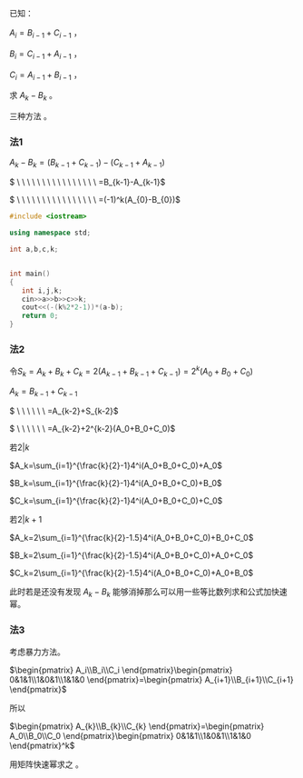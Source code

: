 
已知：

$A_i=B_{i-1}+C_{i-1}$ ，

$B_i=C_{i-1}+A_{i-1}$ ，

$C_i=A_{i-1}+B_{i-1}$ ，

求 $A_k-B_k$ 。

三种方法 。

### 法1

$A_k-B_k=(B_{k-1}+C_{k-1})-(C_{k-1}+A_{k-1})$

 $ \ \ \ \ \ \ \ \ \ \ \ \ \ \ \ \ =B_{k-1}-A_{k-1}$
 
 $ \ \ \ \ \ \ \ \ \ \ \ \ \ \ \ \ =(-1)^k(A_{0}-B_{0})$
 
 ```cpp
#include <iostream>

using namespace std;

int a,b,c,k;


int main() 
{
    int i,j,k;
    cin>>a>>b>>c>>k;
    cout<<(-(k%2*2-1))*(a-b);
	return 0;
}

```

### 法2
 
令$S_k=A_k+B_k+C_k=2(A_{k-1}+B_{k-1}+C_{k-1})=2^k(A_0+B_0+C_0)$ 
 
$A_k=B_{k-1}+C_{k-1}$

$ \ \ \ \ \ \ =A_{k-2}+S_{k-2}$

$ \ \ \ \ \ \ =A_{k-2}+2^{k-2}(A_0+B_0+C_0)$

若$2|k$

$A_k=\sum_{i=1}^{\frac{k}{2}-1}4^i(A_0+B_0+C_0)+A_0$

$B_k=\sum_{i=1}^{\frac{k}{2}-1}4^i(A_0+B_0+C_0)+B_0$

$C_k=\sum_{i=1}^{\frac{k}{2}-1}4^i(A_0+B_0+C_0)+C_0$

若$2|k+1$

$A_k=2\sum_{i=1}^{\frac{k}{2}-1.5}4^i(A_0+B_0+C_0)+B_0+C_0$

$B_k=2\sum_{i=1}^{\frac{k}{2}-1.5}4^i(A_0+B_0+C_0)+A_0+C_0$

$C_k=2\sum_{i=1}^{\frac{k}{2}-1.5}4^i(A_0+B_0+C_0)+A_0+B_0$

此时若是还没有发现 $A_k-B_k$ 能够消掉那么可以用一些等比数列求和公式加快速幂。

### 法3

考虑暴力方法。

$\begin{pmatrix}
A_i\\B_i\\C_i 
\end{pmatrix}\begin{pmatrix}
0&1&1\\1&0&1\\1&1&0 
\end{pmatrix}=\begin{pmatrix}
A_{i+1}\\B_{i+1}\\C_{i+1} 
\end{pmatrix}$

所以

$\begin{pmatrix}
A_{k}\\B_{k}\\C_{k} 
\end{pmatrix}=\begin{pmatrix}
A_0\\B_0\\C_0 
\end{pmatrix}\begin{pmatrix}
0&1&1\\1&0&1\\1&1&0 
\end{pmatrix}^k$

用矩阵快速幂求之 。